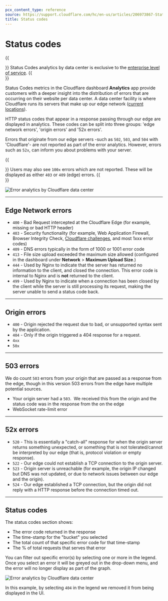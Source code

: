 ```yaml
---
pcx_content_type: reference
source: https://support.cloudflare.com/hc/en-us/articles/206973867-Status-code-metrics-in-Cloudflare-Site-Analytics
title: Status codes
---
```


# Status codes

{{<Aside type="note">}}
Status Codes analytics by data center is exclusive to the [enterprise level of service](https://www.cloudflare.com/plans/enterprise/contact/).
{{</Aside>}}

Status Codes metrics in the Cloudflare dashboard **Analytics** app provide customers with a deeper insight into the distribution of errors that are occurring on their website per data center. A data center facility is where Cloudflare runs its servers that make up our edge network ([current locations](https://www.cloudflare.com/network/)).

HTTP status codes that appear in a response passing through our edge are displayed in analytics. These codes can be split into three groups: 'edge network errors', 'origin errors' and '52x errors'.

Errors that originate from our edge servers -such as `502`, `503`, and `504` with 'Cloudflare'- are not reported as part of the error analytics. However, errors such as `52x`, can inform you about problems with your server.

{{<Aside type="note">}}
Users may also see `100x` errors which are not reported. These will be displayed as either `403` or `409` (edge) errors.
{{</Aside>}}

![Error analytics by Cloudflare data center
](/images/support/hc-import-web_traffic_status_codes.png)

___

## Edge Network errors

-   `400` - Bad Request intercepted at the Cloudflare Edge (for example, missing or bad HTTP header)
-   `403` - Security functionality (for example, Web Application Firewall, Browser Integrity Check, [Cloudflare challenges](/waf/reference/cloudflare-challenges/), and most 1xxx error codes)
-   `409` - DNS errors typically in the form of 1000 or 1001 error code
-   `413` - File size upload exceeded the maximum size allowed (configured in the dashboard under **Network** > **Maximum Upload Size**.)
-   `444` - Used by Nginx to indicate that the server has returned no information to the client, and closed the connection. This error code is internal to Nginx and is **not** returned to the client.
-   `499` - Used by Nginx to indicate when a connection has been closed by the client while the server is still processing its request, making the server unable to send a status code back.

___

## Origin errors

-   `400` - Origin rejected the request due to bad, or unsupported syntax sent by the application.
-   `404` - Only if the origin triggered a 404 response for a request.
-   `4xx`
-   `50x`

___

## 503 errors

We do count `503` errors from your origin that are passed as a response from the edge, though in this version 503 errors from the edge have multiple potential sources.

-   Your origin server had a `503`.  We received this from the origin and the status code was in the response from the on the edge
-   WebSocket rate-limit error

___

## 52x errors

-   `520` - This is essentially a "catch-all" response for when the origin server returns something unexpected, or something that is not tolerated/cannot be interpreted by our edge (that is, protocol violation or empty response).
-   `522` - Our edge could not establish a TCP connection to the origin server.
-   `523` - Origin server is unreachable (for example, the origin IP changed but DNS was not updated, or due to network issues between our edge and the origin).
-   `524` - Our edge established a TCP connection, but the origin did not reply with a HTTP response before the connection timed out.

___

## Status codes

The status codes section shows:

-   The error code returned in the response
-   The time-stamp for the "bucket" you selected
-   The total count of that specific error code for that time-stamp
-   The % of total requests that serves that error

You can filter out specific error(s) by selecting one or more in the legend. Once you select an error it will be greyed out in the drop-down menu, and the error will no longer display as part of the graph.

![Error analytics by Cloudflare data center
](/images/support/hc-import-status_codes_error_by_data_center.png)

In this example, by selecting `404` in the legend we removed it from being displayed in the UI.
